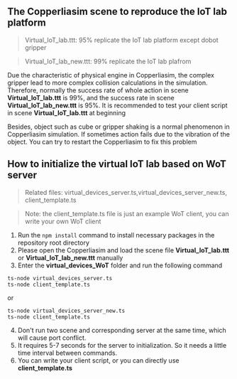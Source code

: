 ## The Copperliasim scene to reproduce the IoT lab platform

>Virtual_IoT_lab.ttt: 95% replicate the IoT lab platform except dobot gripper


>Virtual_IoT_lab_new.ttt: 99% replicate the IoT lab plafrom


Due the characteristic of physical engine in Copperliasim, the complex gripper lead to more complex collision calculations in the simulation. Therefore,  normally the success rate of whole action in scene **Virtual_IoT_lab.ttt** is 99%, and the success rate in scene **Virtual_IoT_lab_new.ttt** is 95%. It is recommended to test your client script in scene  **Virtual_IoT_lab.ttt** at beginning

Besides, object such as cube or gripper shaking is a normal phenomenon in Copperliasim simulation. If sometimes action fails due to the vibration of the object. You can try to restart the Copperliasim to fix this problem

## How to initialize the virtual IoT lab based on WoT server

>Related files: virtual_devices_server.ts,virtual_devices_server_new.ts, client_template.ts

>Note: the client_template.ts file is just an example WoT client, you can write your own WoT client

1. Run the ```npm install``` command to install necessary packages in the repository root directory
2. Please open the Copperliasim and load the scene file **Virtual_IoT_lab.ttt** or **Virtual_IoT_lab_new.ttt** manually
3. Enter the **virtual_devices_WoT** folder and run the following command

```
ts-node virtual_devices_server.ts
ts-node client_template.ts
```

or

```
ts-node virtual_devices_server_new.ts
ts-node client_template.ts
```

4. Don't run two scene and corresponding server at the same time, which will cause port conflict.
5. It requires 5-7 seconds for the server to initialization. So it needs a little time interval between commands.
5. You can write your client script, or you can directly use **client_template.ts** 